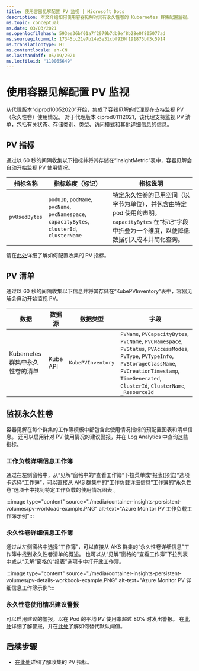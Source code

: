 ```yaml
---
title: 使用容器见解配置 PV 监视 | Microsoft Docs
description: 本文介绍如何使用容器见解对具有永久性卷的 Kubernetes 群集配置监视。
ms.topic: conceptual
ms.date: 03/03/2021
ms.openlocfilehash: 593ee36bf01a7f2979b7db9ef8b28e0f805077ad
ms.sourcegitcommit: 17345cc21e7b14e3e31cbf920f191875bf3c5914
ms.translationtype: HT
ms.contentlocale: zh-CN
ms.lasthandoff: 05/19/2021
ms.locfileid: "110065649"
---
```

# <a name="configure-pv-monitoring-with-container-insights"></a>使用容器见解配置 PV 监视

从代理版本“ciprod10052020”开始，集成了容器见解的代理现在支持监视 PV（永久性卷）使用情况。 对于代理版本 ciprod01112021，该代理支持监视 PV 清单，包括有关状态、存储类别、类型、访问模式和其他详细信息的信息。
## <a name="pv-metrics"></a>PV 指标

通过以 60 秒的间隔收集以下指标并将其存储在“InsightMetric”表中，容器见解会自动开始监视 PV 使用情况。

| 指标名称 | 指标维度（标记） | 指标说明 |
|-----|-----------|----------|
| `pvUsedBytes`| `podUID`, `podName`, `pvcName`, `pvcNamespace`, `capacityBytes`, `clusterId`, `clusterName`| 特定永久性卷的已用空间（以字节为单位），并包含由特定 pod 使用的声明。 `capacityBytes` 在“标记”字段中折叠为一个维度，以便降低数据引入成本并简化查询。|

请在[此处](./container-insights-agent-config.md)详细了解如何配置收集的 PV 指标。

## <a name="pv-inventory"></a>PV 清单

通过以 60 秒的间隔收集以下信息并将其存储在“KubePVInventory”表中，容器见解会自动开始监视 PV。

|数据 |数据源| 数据类型| 字段|
|-----|-----------|----------|-------|
|Kubernetes 群集中永久性卷的清单 |Kube API |`KubePVInventory` |    `PVName`, `PVCapacityBytes`, `PVCName`, `PVCNamespace`, `PVStatus`, `PVAccessModes`, `PVType`, `PVTypeInfo`, `PVStorageClassName`, `PVCreationTimestamp`, `TimeGenerated`, `ClusterId`, `ClusterName`, `_ResourceId` |

## <a name="monitor-persistent-volumes"></a>监视永久性卷

容器见解在每个群集的工作簿模板中都包含此使用情况指标的预配置图表和清单信息。 还可以启用针对 PV 使用情况的建议警报，并在 Log Analytics 中查询这些指标。  

### <a name="workload-details-workbook"></a>工作负载详细信息工作簿

通过在左侧窗格中，从“见解”窗格中的“查看工作簿”下拉菜单或“报表(预览)”选项卡选择“工作簿”，可以直接从 AKS 群集中的“工作负载详细信息”工作簿的“永久性卷”选项卡中找到特定工作负载的使用情况图表  。


:::image type="content" source="./media/container-insights-persistent-volumes/pv-workload-example.PNG" alt-text="Azure Monitor PV 工作负载工作簿示例":::

### <a name="persistent-volume-details-workbook"></a>永久性卷详细信息工作簿

通过从左侧窗格中选择“工作簿”，可以直接从 AKS 群集的“永久性卷详细信息”工作簿中找到永久性卷清单的概述。 也可以从“见解”窗格的“查看工作簿”下拉列表中或从“见解”窗格的“报表”选项卡中打开此工作簿。 


:::image type="content" source="./media/container-insights-persistent-volumes/pv-details-workbook-example.PNG" alt-text="Azure Monitor PV 详细信息工作簿示例":::

### <a name="persistent-volume-usage-recommended-alert"></a>永久性卷使用情况建议警报
可以启用建议的警报，以在 Pod 的平均 PV 使用率超过 80% 时发出警报。 在[此处](./container-insights-metric-alerts.md)详细了解警报，并在[此处](./container-insights-metric-alerts.md#configure-alertable-metrics-in-configmaps)了解如何替代默认阈值。
## <a name="next-steps"></a>后续步骤

- [在此处](./container-insights-agent-config.md)详细了解收集的 PV 指标。
